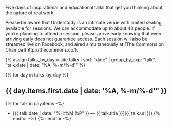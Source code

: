 Five days of inspirational and educational talks that get you thinking about the nature of real work. 

<span class="disclaimer">
Please be aware that Understudy is an intimate venue with limited seating available for sessions. We can accommodate up to about 40 people. If you’re planning to attend a session, please arrive early knowing that even arriving early does not guarantee access. Each session will also be streamed live on Facebook, and aired simultaneously at [The Commons on Champa](http://thecommons.co/).
</span>

{% assign talks_by_day = site.talks | sort: "date" | group_by_exp: "talk", "talk.date | date: '%A, %-m/%-d'" %}

{% for day in talks_by_day %}

## {{ day.items.first.date | date: '%A, %-m/%-d'" }}
{% for talk in day.items -%}
- [{{ talk.date | date: "%-I:%M %P" }} &mdash; {{ talk.title }}]({{ talk.url }})
{% endfor -%}
{%- endfor -%}
